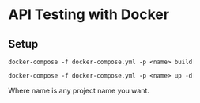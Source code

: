 # API Testing with Docker



## Setup

    docker-compose -f docker-compose.yml -p <name> build

    docker-compose -f docker-compose.yml -p <name> up -d
  
  Where name is any project name you want.
